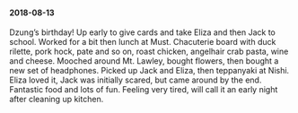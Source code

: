 #### 2018-08-13

Dzung’s birthday! Up early to give cards and take Eliza and then Jack to school. Worked for a bit then lunch at Must. Chacuterie board with duck rilette, pork hock, pate and so on, roast chicken, angelhair crab pasta, wine and cheese. Mooched around Mt. Lawley, bought flowers, then bought a new set of headphones. Picked up Jack and Eliza, then teppanyaki at Nishi. Eliza loved it, Jack was initially scared, but came around by the end. Fantastic food and lots of fun. Feeling very tired, will call it an early night after cleaning up kitchen.